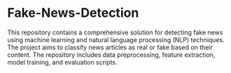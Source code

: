 # Fake-News-Detection
This repository contains a comprehensive solution for detecting fake news using machine learning and natural language processing (NLP) techniques. The project aims to classify news articles as real or fake based on their content. The repository includes data preprocessing, feature extraction, model training, and evaluation scripts.

